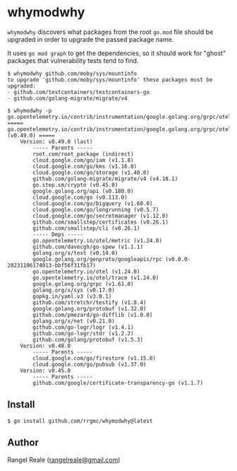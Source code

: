 # whymodwhy

`whymodwhy` discovers what packages from the root `go.mod` file should be upgraded in order to upgrade the passed
package name.

It uses `go mod graph` to get the dependencies, so it should work for "ghost" packages that vulnerability tests
tend to find.

```shell
$ whymodwhy github.com/moby/sys/mountinfo
to upgrade 'github.com/moby/sys/mountinfo' these packages must be upgraded:
- github.com/testcontainers/testcontainers-go
- github.com/golang-migrate/migrate/v4
```

```shell
$ whymodwhy -p go.opentelemetry.io/contrib/instrumentation/google.golang.org/grpc/otelgrpc
===== go.opentelemetry.io/contrib/instrumentation/google.golang.org/grpc/otelgrpc (v0.49.0) =====
	Version: v0.49.0 (last)
		----- Parents -----
		root.com/root_package (indirect)
		cloud.google.com/go/iam (v1.1.8)
		cloud.google.com/go/kms (v1.16.0)
		cloud.google.com/go/storage (v1.40.0)
		github.com/golang-migrate/migrate/v4 (v4.18.1)
		go.step.sm/crypto (v0.45.0)
		google.golang.org/api (v0.180.0)
		cloud.google.com/go (v0.113.0)
		cloud.google.com/go/bigquery (v1.60.0)
		cloud.google.com/go/longrunning (v0.5.7)
		cloud.google.com/go/secretmanager (v1.12.0)
		github.com/smallstep/certificates (v0.26.1)
		github.com/smallstep/cli (v0.26.1)
		----- Deps -----
		go.opentelemetry.io/otel/metric (v1.24.0)
		github.com/davecgh/go-spew (v1.1.1)
		golang.org/x/text (v0.14.0)
		google.golang.org/genproto/googleapis/rpc (v0.0.0-20231106174013-bbf56f31fb17)
		go.opentelemetry.io/otel (v1.24.0)
		go.opentelemetry.io/otel/trace (v1.24.0)
		google.golang.org/grpc (v1.61.0)
		golang.org/x/sys (v0.17.0)
		gopkg.in/yaml.v3 (v3.0.1)
		github.com/stretchr/testify (v1.8.4)
		google.golang.org/protobuf (v1.32.0)
		github.com/pmezard/go-difflib (v1.0.0)
		golang.org/x/net (v0.21.0)
		github.com/go-logr/logr (v1.4.1)
		github.com/go-logr/stdr (v1.2.2)
		github.com/golang/protobuf (v1.5.3)
	Version: v0.48.0
		----- Parents -----
		cloud.google.com/go/firestore (v1.15.0)
		cloud.google.com/go/pubsub (v1.37.0)
	Version: v0.45.0
		----- Parents -----
		github.com/google/certificate-transparency-go (v1.1.7)
```

## Install

```shell
$ go install github.com/rrgmc/whymodwhy@latest 
```

## Author

Rangel Reale (rangelreale@gmail.com)
